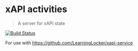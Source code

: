 # xAPI activities
> A server for xAPI state

[![Build Status](https://travis-ci.org/LearningLocker/xapi-state.svg?branch=master)](https://travis-ci.org/LearningLocker/xapi-state)

For use with https://github.com/LearningLocker/xapi-service
